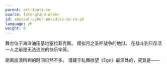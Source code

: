 ```yaml
---
parent: attribute.ce
source: fate-grand-order
id: abyssal-cyber-paradise-se-ra-ph
language: zh
weight: 0
---
```


舞台位于海洋油田基地塞拉菲克斯。
模拟月之圣杯战争的地狱。
在战斗到只存活一人之前是无法逃脱的快乐牢笼。

距离崩溃所剩的时间已然不多。
潜藏于乱舞欲望《Ego》最深处的，究竟是——
